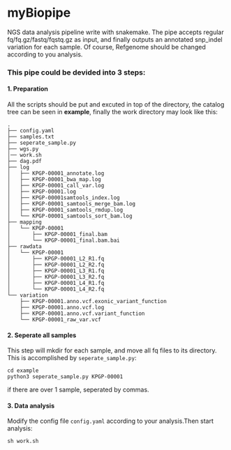 # myBiopipe
NGS data analysis pipeline write with snakemake.
The pipe accepts regular fq/fq.gz/fastq/fqstq.gz as input, and finally outputs an annotated snp_indel variation for each sample. Of course, Refgenome should be changed according to you analysis.
### This pipe could be devided into 3 steps:
#### 1. Preparation
All the scripts should be put and excuted in top of the directory, the catalog tree can be seen in __example__, finally the work directory may look like this:
```
.
├── config.yaml
├── samples.txt
├── seperate_sample.py
├── wgs.py
│── work.sh
├── dag.pdf
├── log
│   ├── KPGP-00001_annotate.log
│   ├── KPGP-00001_bwa_map.log
│   ├── KPGP-00001_call_var.log
│   ├── KPGP-00001.log
│   ├── KPGP-00001samtools_index.log
│   ├── KPGP-00001_samtools_merge_bam.log
│   ├── KPGP-00001_samtools_rmdup.log
│   └── KPGP-00001_samtools_sort_bam.log
├── mapping
│   └── KPGP-00001
│       ├── KPGP-00001_final.bam
│       └── KPGP-00001_final.bam.bai
├── rawdata
│   └── KPGP-00001
│       ├── KPGP-00001_L2_R1.fq
│       ├── KPGP-00001_L2_R2.fq
│       ├── KPGP-00001_L3_R1.fq
│       ├── KPGP-00001_L3_R2.fq
│       ├── KPGP-00001_L4_R1.fq
│       └── KPGP-00001_L4_R2.fq
└── variation
    ├── KPGP-00001.anno.vcf.exonic_variant_function
    ├── KPGP-00001.anno.vcf.log
    ├── KPGP-00001.anno.vcf.variant_function
    └── KPGP-00001_raw_var.vcf
```   
#### 2. Seperate all samples
This step will mkdir for each sample, and move all fq files to its directory. This is accomplished by `seperate_sample.py`:

```shell
cd example
python3 seperate_sample.py KPGP-00001
```
if there are over 1 sample, seperated by commas.
#### 3. Data analysis
Modify the config file `config.yaml` according to your analysis.Then start analysis:

`sh work.sh`